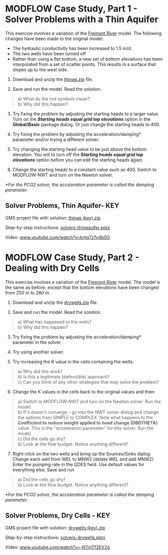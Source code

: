 # MODFLOW Case Study, Part 1 - Solver Problems with a Thin Aquifer

This exercise involves a variation of the [<u>Fremont River</u>](https://byu-ce547.readthedocs.io/en/latest/unit2/03_optional_packages/optional_packages_class/) model. The following changes have been made to the original model:

- The hydraulic conductivity has been increased to 1.5 m/d.
- The two wells have been turned off
- Rather than using a flat bottom, a new set of bottom elevations has been interpolated from a set of scatter points. This results in a surface that slopes up to the west side.

1) Download and unzip the [<u>thinaq.zip</u>](thinaq.zip) file.

2) Save and run the model. Read the solution.<br>
>a) What do the red symbols mean?<br>
>b) Why did this happen?

3) Try fixing the problem by adjusting the starting heads to a larger value. Turn on the **_Starting heads equal grid top elevations_** option in the **Global/Basic** package dialog. Or just change the starting heads to 400.

4) Try fixing the problem by adjusting the acceleration/damping* parameter and/or trying a different solver.

5) Try changing the starting head value to be just above the bottom elevation. You will to turn off the **_Starting heads equal grid top elevations_** option before you can edit the starting heads again.

6) Change the starting heads to a constant value such as 400. Switch to MODFLOW-NWT and turn on the Newton solver.

_*For the PCG2 solver, the acceleration parameter is called the damping parameter._

## Solver Problems, Thin Aquifer- KEY

GMS project file with solution: [<u>thinaq (key).zip</u>](thinaq%20%28key%29.zip)

Step-by-step instructions: [<u>solvers-thinaquifer.pptx</u>](solvers-thinaquifer.pptx)

Video: [<u>www.youtube.com/watch?v=kmq7z1v4bG0</u>](https://www.youtube.com/watch?v=kmq7z1v4bG0)

# MODFLOW Case Study, Part 2 - Dealing with Dry Cells

This exercise involves a variation of the [<u>Fremont River</u>](https://byu-ce547.readthedocs.io/en/latest/unit2/03_optional_packages/optional_packages_class/) model. The model is the same as before, except that the bottom elevations have been changed from 250 m to 280 m.

1) Download and unzip the [<u>drywells.zip</u>](drywells.zip) file.

2) Save and run the model. Read the solution.<br>
>a) What has happened to the wells?<br>
>b) Why did this happen?

3) Try fixing the problem by adjusting the acceleration/damping* parameter in the solver.

4) Try using another solver.

5) Try increasing the K value in the cells containing the wells.<br>
>a) Why did this work?<br>
>b) Is this a legitimate (defensible) approach?<br>
>c) Can you think of any other strategies that may solve the problem?

6) Change the K values in the cells back to the original values and then:<br>
>a) Switch to MODFLOW-NWT and turn on the Newton solver. Run the model.<br>
>b) If it doesn't converge - go into the NWT solver dialog and change the options from SIMPLE to COMPLEX. Note what happens to the **Coefficient to reduce weight applied to head change (DBDTHETA)** value. This is the "acceleration parameter" for this solver. Run the model.<br>
>c) Did the cells go dry?<br>
>d) Look at the flow budget. Notice anything different?

7) Right-click on the two wells and bring up the Sources/Sinks dialog. Change each well from WEL to MNW2 (delete WEL and add MNW2). Enter the pumping rate in the QDES field. Use default values for everything else. Save and run<br>
>a) Did the cells go dry?<br>
>b) Look at the flow budget. Notice anything different?

_*For the PCG2 solver, the acceleration parameter is called the damping parameter._

## Solver Problems, Dry Cells - KEY

GMS project file with solution: [<u>drywells (key).zip</u>](drywells%20%28key%29.zip)

Step-by-step instructions: [<u>solvers-drywells.pptx</u>](solvers-drywells.pptx)

Video: [<u>www.youtube.com/watch?v=-NTmTf2EV2g</u>](https://www.youtube.com/watch?v=-NTmTf2EV2g)